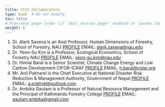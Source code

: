 ```yaml
---
title: VIII.Collaborators  
type: book  # Do not modify.
toc: false
# Prev/next pager order (if `docs_section_pager` enabled in `params.toml`)
weight: 8
---
```

1.	Dr. Alark Saxena is an Asst Professor, Human Dimensions of Forestry, School of Forestry, NAU [PROFILE](https://directory.nau.edu/person/as4635) EMAIL: alark.saxena@nau.edu 
2.	Dr. Yeon-Su Kim is a Professor, Ecological Economics, School of Forestry NAU [PROFILE](https://directory.nau.edu/person/ysk) EMAIL: yeon-su.kim@nau.edu
3.	Dr. Himlal Baral is a Senior Scientist, Climate Change Energy and Low Carbon Development  CIFOR-ICRAF [PROFILE](https://www.cifor.org/research-staff/3778/himlal-baral) EMAIL: h.baral@cgiar.org
4.	Mr. Anil Pokharel is the Chief Executive at National Disaster Risk Reduction & Management Authority, Government of Nepal [PROFILE](https://np.linkedin.com/in/anil-pokhrel-b86b2837) EMAIL: a.pokhrel@outlook.com
5.	Dr. Ambika Gautam is a Professor of Natural Resource Management and the Principal of Kathmandu Forestry College [PROFILE](https://www.kafcol.edu.np/faculty/#:~:text=Dr.%20Ambika%20P.%20Gautam) EMAIL: gautam.ambika@gmail.com
